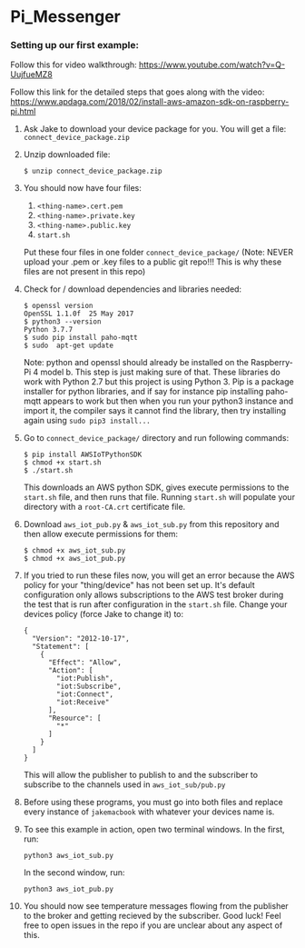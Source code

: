# Pi_Messenger

### Setting up our first example:

Follow this for video walkthrough: https://www.youtube.com/watch?v=Q-UujfueMZ8

Follow this link for the detailed steps that goes along with the video: https://www.apdaga.com/2018/02/install-aws-amazon-sdk-on-raspberry-pi.html

1. Ask Jake to download your device package for you. You will get a file: `connect_device_package.zip`

2. Unzip downloaded file:

   `$ unzip connect_device_package.zip`

3. You should now have four files:

   1. `<thing-name>.cert.pem`
   2. `<thing-name>.private.key`
   3. `<thing-name>.public.key`
   4. `start.sh`

   Put these four files in one folder `connect_device_package/`
   (Note: NEVER upload your .pem or .key files to a public git repo!!! This is why these files are not present in this repo)
   
4. Check for / download dependencies and libraries needed:

   ```
   $ openssl version
   OpenSSL 1.1.0f  25 May 2017
   $ python3 --version
   Python 3.7.7
   $ sudo pip install paho-mqtt
   $ sudo  apt-get update
   ```

   Note: python and openssl should already be installed on the Raspberry-Pi 4 model b. This step is just making sure of that. These libraries do work with Python 2.7 but this project is using Python 3. Pip is a package installer  for python libraries, and if say for instance pip installing paho-mqtt appears to work but then when you run your python3 instance and import it, the compiler says it cannot find the library, then try installing again using `sudo pip3 install...`

5. Go to `connect_device_package/` directory and run following commands:

   ```
   $ pip install AWSIoTPythonSDK
   $ chmod +x start.sh
   $ ./start.sh
   ```

   This downloads an AWS python SDK, gives execute permissions to the `start.sh` file, and then runs that file. Running `start.sh` will populate your directory with a `root-CA.crt` certificate file.

6. Download `aws_iot_pub.py` & `aws_iot_sub.py` from this repository and then allow execute permissions for them:

   ```
   $ chmod +x aws_iot_sub.py
   $ chmod +x aws_iot_pub.py
   ```

7. If you tried to run these files now, you will get an error because the AWS policy for your "thing/device" has not been set up. It's default configuration only allows subscriptions to the AWS test broker during the test that is run after configuration in the `start.sh` file. Change your devices policy (force Jake to change it) to: 

   ```
   {
     "Version": "2012-10-17",
     "Statement": [
       {
         "Effect": "Allow",
         "Action": [
           "iot:Publish",
           "iot:Subscribe",
           "iot:Connect",
           "iot:Receive"
         ],
         "Resource": [
           "*"
         ]
       }
     ]
   }
   ```

   This will allow the publisher to publish to and the subscriber to subscribe to the channels used in `aws_iot_sub/pub.py`

8. Before using these programs, you must go into both files and replace every instance of `jakemacbook` with whatever your devices name is.

9. To see this example in action, open two terminal windows. In the first, run:

   `python3 aws_iot_sub.py`

   In the second window, run:

   `python3 aws_iot_pub.py`

10. You should now see temperature messages flowing from the publisher to the broker and getting recieved by the subscriber. Good luck! Feel free to open issues in the repo if you are unclear about any aspect of this.
